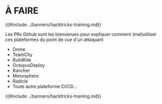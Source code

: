 # À FAIRE

{{#include ../banners/hacktricks-training.md}}

Les PRs Github sont les bienvenues pour expliquer comment (mal)utiliser ces plateformes du point de vue d'un attaquant

- Drone
- TeamCity
- BuildKite
- OctopusDeploy
- Rancher
- Mesosphere
- Radicle
- Toute autre plateforme CI/CD...

{{#include ../banners/hacktricks-training.md}}
